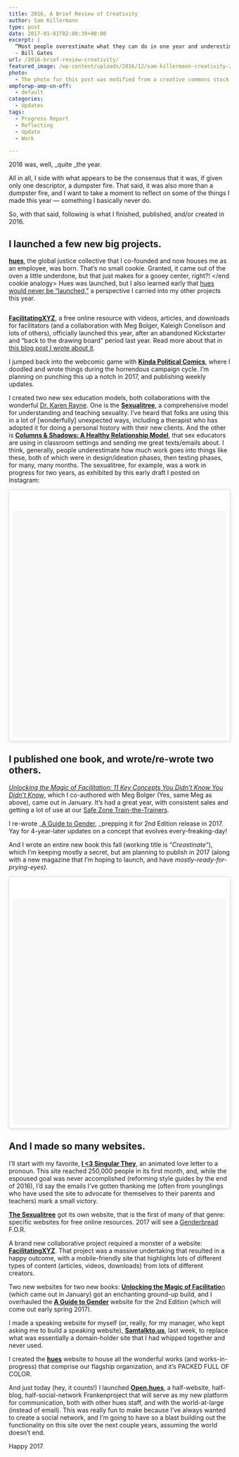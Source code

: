 ```yaml
---
title: 2016, A Brief Review of Creativity
author: Sam Killermann
type: post
date: 2017-01-01T02:08:39+00:00
excerpt: |
  “Most people overestimate what they can do in one year and underestimate what they can do in ten years.”
  - Bill Gates
url: /2016-brief-review-creativity/
featured_image: /wp-content/uploads/2016/12/sam-killermann-creativity-2016-year-in-review.jpg
photo:
  - The photo for this post was modified from a creative commons stock image.
ampforwp-amp-on-off:
  - default
categories:
  - Updates
tags:
  - Progress Report
  - Reflecting
  - Update
  - Work

---
```

2016 was, well, _quite _the year.

All in all, I side with what appears to be the consensus that it was, if given only one descriptor, a dumpster fire. That said, it was also more than a dumpster fire, and I want to take a moment to reflect on some of the things I made this year &#8212; something I basically never do.

So, with that said, following is what I finished, published, and/or created in 2016.

<!--more-->

## I launched a few new big projects.

[**hues**][1], the global justice collective that I co-founded and now houses me as an employee, was born. That&#8217;s no small cookie. Granted, it came out of the oven a little underdone, but that just makes for a gooey center, right?! </end cookie analogy> Hues was launched, but I also learned early that [hues would never be &#8220;launched,&#8221;][2] a perspective I carried into my other projects this year.

<div class="wp-block-image">
  <figure class="alignright"><a href="http://facilitating.xyz"><img data-src="http://samkillermann.wpengine.com/wp-content/uploads/2015/10/facxyz-social-card-300x158.png" alt="" class="wp-image-876 lazy-load" srcset="/wp-content/uploads/2015/10/facxyz-social-card-300x158.png 300w, /wp-content/uploads/2015/10/facxyz-social-card-768x404.png 768w, /wp-content/uploads/2015/10/facxyz-social-card-1024x539.png 1024w, /wp-content/uploads/2015/10/facxyz-social-card.png 1200w" sizes="(max-width: 300px) 100vw, 300px" /></a></figure>
</div>

**[FacilitatingXYZ][3]**, a free online resource with videos, articles, and downloads for facilitators (and a collaboration with Meg Bolger, Kaleigh Conelison and lots of others), officially launched this year, after an abandoned Kickstarter and &#8220;back to the drawing board&#8221; period last year. Read more about that in [this blog post I wrote about it][4].

I jumped back into the webcomic game with **[Kinda Political Comics][5]**, where I doodled and wrote things during the horrendous campaign cycle. I&#8217;m planning on punching this up a notch in 2017, and publishing weekly updates.

I created two new sex education models, both collaborations with the wonderful [Dr. Karen Rayne][6]. One is the **[Sexualitree][7]**, a comprehensive model for understanding and teaching sexuality. I&#8217;ve heard that folks are using this in a lot of [wonderfully] unexpected ways, including a therapist who has adopted it for doing a personal history with their new clients. And the other is **[Columns & Shadows: A Healthy Relationship Model][8]**, that sex educators are using in classroom settings and sending me great texts/emails about. I think, generally, people underestimate how much work goes into things like these, both of which were in design/ideation phases, then testing phases, for many, many months. The sexualitree, for example, was a work in progress for two years, as exhibited by this early draft I posted on Instagram:

<blockquote class="instagram-media" style="background: #FFF; border: 0; border-radius: 3px; box-shadow: 0 0 1px 0 rgba(0,0,0,0.5),0 1px 10px 0 rgba(0,0,0,0.15); margin: 1px; max-width: 658px; padding: 0; width: calc(100% - 2px);" data-instgrm-captioned="" data-instgrm-version="7">
  <div style="padding: 8px;">
    <div style="background: #F8F8F8; line-height: 0; margin-top: 40px; padding: 50.0% 0; text-align: center; width: 100%;">
       
    </div>
    
    <p style="margin: 8px 0 0 0; padding: 0 4px;">
      <a style="color: #000; font-family: Arial,sans-serif; font-size: 14px; font-style: normal; font-weight: normal; line-height: 17px; text-decoration: none; word-wrap: break-word;" href="https://www.instagram.com/p/nGJIZJFHgd/" target="_blank" rel="noopener">New model I&#8217;m working on. Whenever I say &#8220;back to the drawing board&#8221; this is the drawing board to which I&#8217;m back.</a>
    </p>
    
    <p style="color: #c9c8cd; font-family: Arial,sans-serif; font-size: 14px; line-height: 17px; margin-bottom: 0; margin-top: 8px; overflow: hidden; padding: 8px 0 7px; text-align: center; text-overflow: ellipsis; white-space: nowrap;">
      A photo posted by Sam Killermann (@killermann) on <time style="font-family: Arial,sans-serif; font-size: 14px; line-height: 17px;" datetime="2014-04-22T14:46:37+00:00">Apr 22, 2014 at 7:46am PDT</time>
    </p>
  </div>
</blockquote>



## I published one book, and wrote/re-wrote two others.

_[Unlocking the Magic of Facilitation: 11 Key Concepts You Didn&#8217;t Know You Didn&#8217;t Know][9]_, which I co-authored with Meg Bolger (Yes, same Meg as above), came out in January. It&#8217;s had a great year, with consistent sales and getting a lot of use at our [Safe Zone Train-the-Trainers][10].

I re-wrote _[A Guide to Gender][11], _prepping it for 2nd Edition release in 2017. Yay for 4-year-later updates on a concept that evolves every-freaking-day!

And I wrote an entire new book this fall (working title is &#8220;_Creastinate_&#8220;), which I&#8217;m keeping mostly a secret, but am planning to publish in 2017 (along with a new magazine that I&#8217;m hoping to launch, and have _mostly-ready-for-prying-eyes)._

<blockquote class="instagram-media" style="background: #FFF; border: 0; border-radius: 3px; box-shadow: 0 0 1px 0 rgba(0,0,0,0.5),0 1px 10px 0 rgba(0,0,0,0.15); margin: 1px; max-width: 658px; padding: 0; width: calc(100% - 2px);" data-instgrm-captioned="" data-instgrm-version="7">
  <div style="padding: 8px;">
    <div style="background: #F8F8F8; line-height: 0; margin-top: 40px; padding: 50.0% 0; text-align: center; width: 100%;">
       
    </div>
    
    <p style="margin: 8px 0 0 0; padding: 0 4px;">
      <a style="color: #000; font-family: Arial,sans-serif; font-size: 14px; font-style: normal; font-weight: normal; line-height: 17px; text-decoration: none; word-wrap: break-word;" href="https://www.instagram.com/p/BBGuQOVFHmR/" target="_blank" rel="noopener">The day my book about facilitation came out and I spent the day training facilitators instead of celebrating the new book and then I realized I was exactly celebrating the new book.</a>
    </p>
    
    <p style="color: #c9c8cd; font-family: Arial,sans-serif; font-size: 14px; line-height: 17px; margin-bottom: 0; margin-top: 8px; overflow: hidden; padding: 8px 0 7px; text-align: center; text-overflow: ellipsis; white-space: nowrap;">
      A photo posted by Sam Killermann (@killermann) on <time style="font-family: Arial,sans-serif; font-size: 14px; line-height: 17px;" datetime="2016-01-29T01:47:15+00:00">Jan 28, 2016 at 5:47pm PST</time>
    </p>
  </div>
</blockquote>



## And I made so many websites.

I&#8217;ll start with my favorite, **[I <3 Singular They][12]**, an animated love letter to a pronoun. This site reached 250,000 people in its first month, and, while the espoused goal was never accomplished (reforming style guides by the end of 2016), I&#8217;d say the emails I&#8217;ve gotten thanking me (often from younglings who have used the site to advocate for themselves to their parents and teachers) mark a small victory.

**[The Sexualitree][13]** got its own website, that is the first of many of that genre: specific websites for free online resources. 2017 will see a [Genderbread][14] F.O.R.

A brand new collaborative project required a monster of a website: [**FacilitatingXYZ**][3]. That project was a massive undertaking that resulted in a happy outcome, with a mobile-friendly site that highlights lots of different types of content (articles, videos, downloads) from lots of different creators.

Two new websites for two new books: [**Unlocking the Magic of Facilitatio**n][9] (which came out in January) got an enchanting ground-up build, and I overhauled the **[A Guide to Gender][11]** website for the 2nd Edition (which will come out early spring 2017).

I made a speaking website for myself (or, really, for my manager, who kept asking me to build a speaking website), **[Samtalkto.us][15]**, last week, to replace what was essentially a domain-holder site that I had whipped together and never used.

I created the **[hues][1]** website to house all the wonderful works (and works-in-progress) that comprise our flagship organization, and it&#8217;s PACKED FULL OF COLOR.

And just today (hey, it counts!) I launched [**Open.hues**][16], a half-website, half-blog, half-social-network Frankenproject that will serve as my new platform for communication, both with other hues staff, and with the world-at-large (instead of email). This was really fun to make because I&#8217;ve always wanted to create a social network, and I&#8217;m going to have so a blast building out the functionality on this site over the next couple years, assuming the world doesn&#8217;t end.

Happy 2017.

 [1]: http://hues.xyz
 [2]: https://medium.com/hues-advisory-briefing/failure-to-launch-reframing-new-initiatives-1050eae3aae0#.c74hizolr
 [3]: http://facilitating.xyz
 [4]: http://samkillermann.wpengine.com/why-im-so-excited-about-facilitatingxyz/
 [5]: http://medium.com/kinda-political
 [6]: http://karenrayne.com
 [7]: http://itspronouncedmetrosexual.com/2016/05/sexualitree-model-of-comprehensive-sexuality/
 [8]: http://itspronouncedmetrosexual.com/2016/11/rest-columns-shadows-healthy-relationship-model/
 [9]: http://facilitationmagic.com
 [10]: http://thesafezoneproject.com/services/train-the-trainers/
 [11]: http://guidetogender.com
 [12]: http://iheartsingularthey.com
 [13]: http://sexualtiree.org
 [14]: http://itspronouncedmetrosexual.com/genderbread-person
 [15]: http://samtalkto.us
 [16]: http://open.hues.xyz